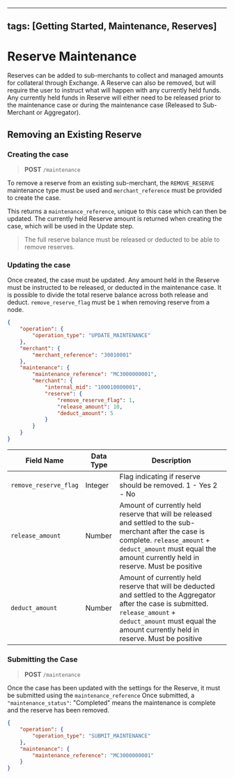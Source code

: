 
---
tags: [Getting Started, Maintenance, Reserves]
---
# Reserve Maintenance

Reserves can be added to sub-merchants to collect and managed amounts for collateral through Exchange. A Reserve can also be removed, but will require the user to instruct what will happen with any currently held funds. Any currently held funds in Reserve will either need to be released prior to the maintenance case or during the maintenance case (Released to Sub-Merchant or Aggregator).  

## Removing an Existing Reserve

### Creating the case

<!-- theme: info -->
>**POST** `/maintenance`

To remove a reserve from an existing sub-merchant, the `REMOVE_RESERVE` maintenance type must be used and `merchant_reference` must be provided to create the case.

This returns a `maintenance_reference`, unique to this case which can then be updated. The currently held Reserve amount is returned when creating the case, which will be used in the Update step.

<!-- theme: warning -->
> The full reserve balance must be released or deducted to be able to remove reserves.


### Updating the case

Once created, the case must be updated.
Any amount held in the Reserve must be instructed to be released, or deducted in the maintenance case. It is possible to divide the total reserve balance across both release and deduct. `remove_reserve_flag` must be `1` when removing reserve from a node. 

```json
{
    "operation": {
        "operation_type": "UPDATE_MAINTENANCE"
    },
    "merchant": {
        "merchant_reference": "30010001"
    },
    "maintenance": {
        "maintenance_reference": "MC3000000001",
        "merchant": {
            "internal_mid": "100010000001",
            "reserve": {
                "remove_reserve_flag": 1,
                "release_amount": 10,
                "deduct_amount": 5
            }
        }
    }
}

```

| Field Name           | Data Type | Description                                                                                                                                                                                                        |
|----------------------|-----------|--------------------------------------------------------------------------------------------------------------------------------------------------------------------------------------------------------------------|
| `remove_reserve_flag` | Integer   | Flag indicating if reserve should be removed. 1 - Yes 2 - No                                                                                                                                                    |
| `release_amount`     | Number   | Amount of currently held reserve that will be released and settled to the sub-merchant after the case is complete. `release_amount` + `deduct_amount` must equal the amount currently held in reserve. Must be positive            |
| `deduct_amount`      | Number   | Amount of currently held reserve that will be deducted and settled to the Aggregator after the case is submitted. `release_amount` + `deduct_amount` must equal the amount currently held in reserve. Must be positive      |


### Submitting the Case

<!-- theme: info -->
>**POST** `/maintenance`

Once the case has been updated with the settings for the Reserve, it must be submitted using the `maintenance_reference`
Once submitted, a `"maintenance_status"`: "Completed" means the maintenance is complete and the reserve has been removed.

```json
{
    "operation": {
        "operation_type": "SUBMIT_MAINTENANCE"
    },
    "maintenance": {
        "maintenance_reference": "MC3000000001"
    }
}
```

